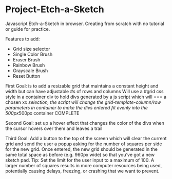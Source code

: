 # Project-Etch-a-Sketch
Javascript Etch-a-Sketch in browser. Creating from scratch with no tutorial or guide for practice.

Features to add:
- Grid size selector
- Single Color Brush
- Eraser Brush
- Rainbow Brush
- Grayscale Brush
- Reset Button

First Goal: is to add a resizable grid that maintains a constant height and width but can have adjustable #s of rows and columns
Will use a #grid css style in a container div to hold divs generated by a js script which will === a chosen x*x selection, the script will change the grid-template-column/row parameters in container to make the divs entered fit evenly into the 500px*500px container
COMPLETE

Second Goal: set up a hover effect that changes the color of the divs when the cursor hovers over them and leaves a trail

Third Goal: Add a button to the top of the screen which will clear the current grid and send the user a popup asking for the number of squares per side for the new grid. Once entered, the new grid should be generated in the same total space as before (e.g. 960px wide) so that you’ve got a new sketch pad. Tip: Set the limit for the user input to a maximum of 100. A larger number of squares results in more computer resources being used, potentially causing delays, freezing, or crashing that we want to prevent. 